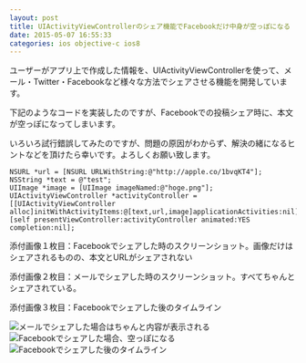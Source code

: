 ```yaml
---
layout: post
title: UIActivityViewControllerのシェア機能でFacebookだけ中身が空っぽになる
date: 2015-05-07 16:55:33
categories: ios objective-c ios8
---
```

<!-- {% raw %} -->
<p>ユーザーがアプリ上で作成した情報を、UIActivityViewControllerを使って、メール・Twitter・Facebookなど様々な方法でシェアさせる機能を開発しています。</p>

<p>下記のようなコードを実装したのですが、Facebookでの投稿シェア時に、本文が空っぽになってしまいます。</p>

<p>いろいろ試行錯誤してみたのですが、問題の原因がわからず、解決の緒になるヒントなどを頂けたら幸いです。よろしくお願い致します。</p>

<pre><code>NSURL *url = [NSURL URLWithString:@"http://apple.co/1bvqKT4"];
NSString *text = @"test";
UIImage *image = [UIImage imageNamed:@"hoge.png"];
UIActivityViewController *activityController = [[UIActivityViewController alloc]initWithActivityItems:@[text,url,image]applicationActivities:nil];
[self presentViewController:activityController animated:YES completion:nil];
</code></pre>

<p>添付画像１枚目：Facebookでシェアした時のスクリーンショット。画像だけはシェアされるものの、本文とURLがシェアされない</p>

<p>添付画像２枚目：メールでシェアした時のスクリーンショット。すべてちゃんとシェアされている。</p>

<p>添付画像３枚目：Facebookでシェアした後のタイムライン</p>

<p><img src="https://i.stack.imgur.com/bRSgA.jpg" alt="メールでシェアした場合はちゃんと内容が表示される" title="メールでシェアした場合"><br>
<img src="https://i.stack.imgur.com/RnpIM.jpg" alt="Facebookでシェアした場合、空っぽになる" title="Facebookでシェアした場合"><br>
<img src="https://i.stack.imgur.com/bRvsL.jpg" alt="Facebookでシェアした後のタイムライン"></p>
<!-- {% endraw %} -->
